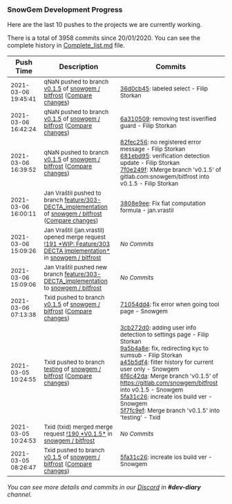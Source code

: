
### SnowGem Development Progress

Here are the last 10 pushes to the projects we are currently working.

There is a total of 3958 commits since 20/01/2020. You can see the complete history in
 [Complete_list.md](Complete_list.md) file.

| Push Time | Description | Commits |
| --- | --- | --- |
| <sub>2021-03-06 19:45:41</sub> | <sub>qNaN pushed to branch [v0\.1\.5](https://gitlab.com/snowgem/bitfrost/commits/v0.1.5) of [snowgem / bitfrost](https://gitlab.com/snowgem/bitfrost) ([Compare changes](https://gitlab.com/snowgem/bitfrost/compare/6a31050952fe0ef5f3c9b21118ae42a5a6c3bb0b...36d0cb454746e3e75dd4f21edaf9a55a6faa0062))</sub> | <sub>[36d0cb45](https://gitlab.com/snowgem/bitfrost/-/commit/36d0cb454746e3e75dd4f21edaf9a55a6faa0062): labeled select - Filip Storkan</sub> |
| <sub>2021-03-06 16:42:24</sub> | <sub>qNaN pushed to branch [v0\.1\.5](https://gitlab.com/snowgem/bitfrost/commits/v0.1.5) of [snowgem / bitfrost](https://gitlab.com/snowgem/bitfrost) ([Compare changes](https://gitlab.com/snowgem/bitfrost/compare/7f0e249f371bccd4b5eed6a3e558b466c27118ed...6a31050952fe0ef5f3c9b21118ae42a5a6c3bb0b))</sub> | <sub>[6a310509](https://gitlab.com/snowgem/bitfrost/-/commit/6a31050952fe0ef5f3c9b21118ae42a5a6c3bb0b): removing test isverified guard - Filip Storkan</sub> |
| <sub>2021-03-06 16:39:52</sub> | <sub>qNaN pushed to branch [v0\.1\.5](https://gitlab.com/snowgem/bitfrost/commits/v0.1.5) of [snowgem / bitfrost](https://gitlab.com/snowgem/bitfrost) ([Compare changes](https://gitlab.com/snowgem/bitfrost/compare/71054dd4ca12264e8d862e011abe532eaeee779b...7f0e249f371bccd4b5eed6a3e558b466c27118ed))</sub> | <sub>[82fec256](https://gitlab.com/snowgem/bitfrost/-/commit/82fec2565d31ef3f6ab88018ee37aeab08201b92): no registered error message - Filip Storkan<br>[681ebd95](https://gitlab.com/snowgem/bitfrost/-/commit/681ebd95bc269da02ce0e90644e9fe9c2cfc58b1): verification detection update - Filip Storkan<br>[7f0e249f](https://gitlab.com/snowgem/bitfrost/-/commit/7f0e249f371bccd4b5eed6a3e558b466c27118ed): XMerge branch 'v0.1.5' of gitlab.com:snowgem/bitfrost into v0.1.5 - Filip Storkan</sub> |
| <sub>2021-03-06 16:00:11</sub> | <sub>Jan Vraštil pushed to branch [feature/303\-DECTA\_implementation](https://gitlab.com/snowgem/bitfrost/commits/feature/303-DECTA_implementation) of [snowgem / bitfrost](https://gitlab.com/snowgem/bitfrost) ([Compare changes](https://gitlab.com/snowgem/bitfrost/compare/f110bfb01a1fdf3f80e03f2eb5a8d7ae7cf836c8...3808e9ee39dbdddd4e0060e553d7018d3bb90b01))</sub> | <sub>[3808e9ee](https://gitlab.com/snowgem/bitfrost/-/commit/3808e9ee39dbdddd4e0060e553d7018d3bb90b01): Fix fiat computation formula - jan.vrastil</sub> |
| <sub>2021-03-06 15:09:26</sub> | <sub>Jan Vraštil (jan.vrastil) opened merge request [\!191 \*WIP: Feature/303 DECTA implementation\*](https://gitlab.com/snowgem/bitfrost/-/merge_requests/191) in [snowgem / bitfrost](https://gitlab.com/snowgem/bitfrost)</sub> | <sub>_No Commits_</sub> |
| <sub>2021-03-06 15:09:06</sub> | <sub>Jan Vraštil pushed new branch [feature/303\-DECTA\_implementation](https://gitlab.com/snowgem/bitfrost/commits/feature/303-DECTA_implementation) to [snowgem / bitfrost](https://gitlab.com/snowgem/bitfrost)</sub> | <sub>_No Commits_</sub> |
| <sub>2021-03-06 07:13:38</sub> | <sub>Txid pushed to branch [v0\.1\.5](https://gitlab.com/snowgem/bitfrost/commits/v0.1.5) of [snowgem / bitfrost](https://gitlab.com/snowgem/bitfrost) ([Compare changes](https://gitlab.com/snowgem/bitfrost/compare/5fa31c260ac7dfe8dabe1444343380459f16b05c...71054dd4ca12264e8d862e011abe532eaeee779b))</sub> | <sub>[71054dd4](https://gitlab.com/snowgem/bitfrost/-/commit/71054dd4ca12264e8d862e011abe532eaeee779b): fix error when going tool page - Snowgem</sub> |
| <sub>2021-03-05 10:24:55</sub> | <sub>Txid pushed to branch [testing](https://gitlab.com/snowgem/bitfrost/commits/testing) of [snowgem / bitfrost](https://gitlab.com/snowgem/bitfrost) ([Compare changes](https://gitlab.com/snowgem/bitfrost/compare/863a3a38289618ac6950427792c4acf13d4b54fb...5f7fc9ef6654502ed032d6b0f6038b880456d307))</sub> | <sub>[3cb272d0](https://gitlab.com/snowgem/bitfrost/-/commit/3cb272d05588a0403d65e9e7aa39a1067494f583): adding user info detection to settings page - Filip Storkan<br>[9a5b4a8e](https://gitlab.com/snowgem/bitfrost/-/commit/9a5b4a8e34e1e61926d6299284d0d352d8c334b6): fix, redirecting kyc to sumsub - Filip Storkan<br>[a45b5df4](https://gitlab.com/snowgem/bitfrost/-/commit/a45b5df4dad728048c1c2c10e19d00fca013f1ab): filter history for current user only - Snowgem<br>[6f6c42da](https://gitlab.com/snowgem/bitfrost/-/commit/6f6c42da82f2d697e70c5bbf536e47004f344ec4): Merge branch 'v0.1.5' of https://gitlab.com/snowgem/bitfrost into v0.1.5 - Snowgem<br>[5fa31c26](https://gitlab.com/snowgem/bitfrost/-/commit/5fa31c260ac7dfe8dabe1444343380459f16b05c): increate ios build ver - Snowgem<br>[5f7fc9ef](https://gitlab.com/snowgem/bitfrost/-/commit/5f7fc9ef6654502ed032d6b0f6038b880456d307): Merge branch 'v0.1.5' into 'testing' - Txid</sub> |
| <sub>2021-03-05 10:24:53</sub> | <sub>Txid (txid) merged merge request [\!190 \*V0\.1\.5\*](https://gitlab.com/snowgem/bitfrost/-/merge_requests/190) in [snowgem / bitfrost](https://gitlab.com/snowgem/bitfrost)</sub> | <sub>_No Commits_</sub> |
| <sub>2021-03-05 08:26:47</sub> | <sub>Txid pushed to branch [v0\.1\.5](https://gitlab.com/snowgem/bitfrost/commits/v0.1.5) of [snowgem / bitfrost](https://gitlab.com/snowgem/bitfrost) ([Compare changes](https://gitlab.com/snowgem/bitfrost/compare/6f6c42da82f2d697e70c5bbf536e47004f344ec4...5fa31c260ac7dfe8dabe1444343380459f16b05c))</sub> | <sub>[5fa31c26](https://gitlab.com/snowgem/bitfrost/-/commit/5fa31c260ac7dfe8dabe1444343380459f16b05c): increate ios build ver - Snowgem</sub> |

_You can see more details and commits in our [Discord](https://discord.gg/zumGnbg) in **#dev-diary** channel._
